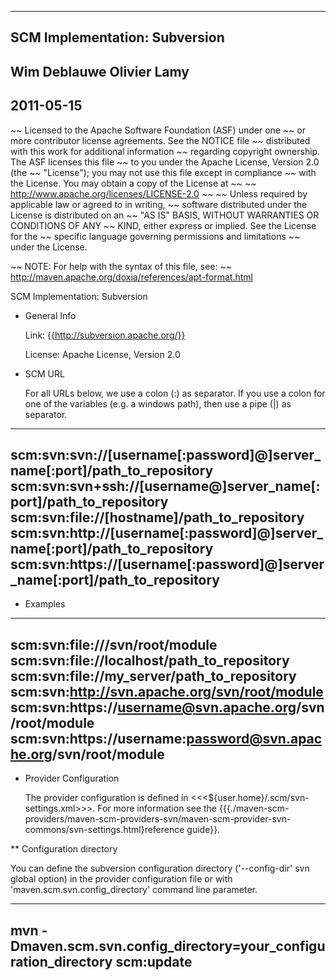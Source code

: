  ------
 SCM Implementation: Subversion
 ------
 Wim Deblauwe
 Olivier Lamy
 ------
 2011-05-15
 ------

~~ Licensed to the Apache Software Foundation (ASF) under one
~~ or more contributor license agreements.  See the NOTICE file
~~ distributed with this work for additional information
~~ regarding copyright ownership.  The ASF licenses this file
~~ to you under the Apache License, Version 2.0 (the
~~ "License"); you may not use this file except in compliance
~~ with the License.  You may obtain a copy of the License at
~~
~~   http://www.apache.org/licenses/LICENSE-2.0
~~
~~ Unless required by applicable law or agreed to in writing,
~~ software distributed under the License is distributed on an
~~ "AS IS" BASIS, WITHOUT WARRANTIES OR CONDITIONS OF ANY
~~ KIND, either express or implied.  See the License for the
~~ specific language governing permissions and limitations
~~ under the License.

~~ NOTE: For help with the syntax of this file, see:
~~ http://maven.apache.org/doxia/references/apt-format.html

SCM Implementation: Subversion

* General Info

    Link: {{http://subversion.apache.org/}}

    License: Apache License, Version 2.0

* SCM URL

    For all URLs below, we use a colon (:) as separator. If you use a colon for one of the variables (e.g. a windows path), then use a pipe (|) as separator.

-------
scm:svn:svn://[username[:password]@]server_name[:port]/path_to_repository
scm:svn:svn+ssh://[username@]server_name[:port]/path_to_repository
scm:svn:file://[hostname]/path_to_repository
scm:svn:http://[username[:password]@]server_name[:port]/path_to_repository
scm:svn:https://[username[:password]@]server_name[:port]/path_to_repository
-------

* Examples

-------
scm:svn:file:///svn/root/module
scm:svn:file://localhost/path_to_repository
scm:svn:file://my_server/path_to_repository
scm:svn:http://svn.apache.org/svn/root/module
scm:svn:https://username@svn.apache.org/svn/root/module
scm:svn:https://username:password@svn.apache.org/svn/root/module
-------

* Provider Configuration

  The provider configuration is defined in <<<$\{user.home\}/.scm/svn-settings.xml>>>.
  For more information see the {{{./maven-scm-providers/maven-scm-providers-svn/maven-scm-provider-svn-commons/svn-settings.html}reference guide}}.

** Configuration directory

  You can define the subversion configuration directory ('--config-dir' svn global option) in the provider configuration file or with 'maven.scm.svn.config_directory' command line parameter.

-------
mvn -Dmaven.scm.svn.config_directory=your_configuration_directory scm:update
-------
